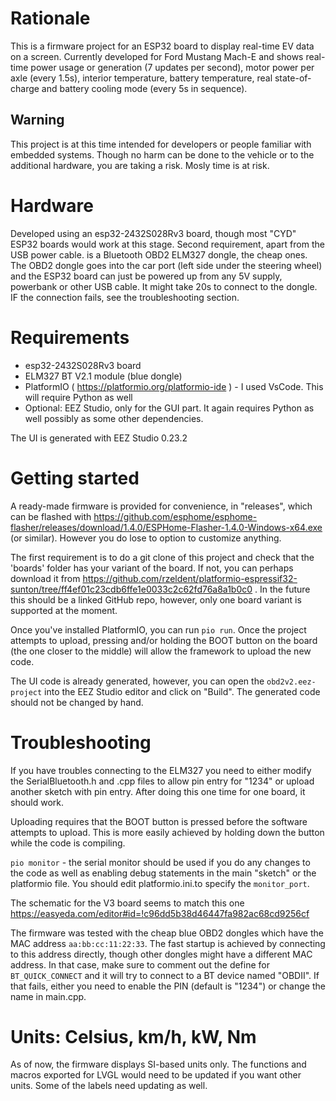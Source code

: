 # Rationale #
This is a firmware project for an ESP32 board to display real-time EV data on a screen.
Currently developed for Ford Mustang Mach-E and shows real-time power usage or generation (7 updates per second), motor power per axle (every 1.5s), interior temperature, battery temperature, real state-of-charge and battery cooling mode (every 5s in sequence).

## Warning ##
This project is at this time intended for developers or people familiar with embedded systems. Though no harm can be done to the vehicle or to the additional hardware, you are taking a risk. Mosly time is at risk.

# Hardware #
Developed using an esp32-2432S028Rv3 board, though most "CYD" ESP32 boards would work at this stage. Second requirement, apart from the USB power cable. is a Bluetooth OBD2 ELM327 dongle, the cheap ones. The OBD2 dongle goes into the car port (left side under the steering wheel) and the ESP32 board can just be powered up from any 5V supply, powerbank or other USB cable. It might take 20s to connect to the dongle. IF the connection fails, see the troubleshooting section.

# Requirements #
 - esp32-2432S028Rv3 board
 - ELM327 BT V2.1 module (blue dongle)
 - PlatformIO ( https://platformio.org/platformio-ide ) - I used VsCode. This will require Python as well
 - Optional: EEZ Studio, only for the GUI part. It again requires Python as well possibly as some other dependencies.

The UI is generated with EEZ Studio 0.23.2
 
# Getting started #

A ready-made firmware is provided for convenience, in "releases", which can be flashed with https://github.com/esphome/esphome-flasher/releases/download/1.4.0/ESPHome-Flasher-1.4.0-Windows-x64.exe (or similar). However you do lose to option to customize anything.

The first requirement is to do a git clone of this project and check that the 'boards' folder has your variant of the board. If not, you can perhaps download it from https://github.com/rzeldent/platformio-espressif32-sunton/tree/ff4ef01c23cdb6ffe1e0033c2c62fd76a8a1b0c0 . In the future this should be a linked GitHub repo, however, only one board variant is supported at the moment.

Once you've installed PlatformIO, you can run `pio run`. Once the project attempts to upload, pressing and/or holding the BOOT button on the board (the one closer to the middle) will allow the framework to upload the new code.

The UI code is already generated, however, you can open the `obd2v2.eez-project` into the EEZ Studio editor and click on "Build". The generated code should not be changed by hand.

# Troubleshooting #
If you have troubles connecting to the ELM327 you need to either modify the SerialBluetooth.h and .cpp files to allow pin entry for "1234" or upload another sketch with pin entry. After doing this one time for one board, it should work.

Uploading requires that the BOOT button is pressed before the software attempts to upload. This is more easily achieved by holding down the button while the code is compiling.

`pio monitor` - the serial monitor should be used if you do any changes to the code as well as enabling debug statements in the main "sketch" or the platformio file. You should edit platformio.ini.to specify the `monitor_port`.

The schematic for the V3 board seems to match this one https://easyeda.com/editor#id=!c96dd5b38d46447fa982ac68cd9256cf

The firmware was tested with the cheap blue OBD2 dongles which have the MAC address `aa:bb:cc:11:22:33`. The fast startup is achieved by connecting to this address directly, though other dongles might have a different MAC address. In that case, make sure to comment out the define for `BT_QUICK_CONNECT` and it will try to connect to a BT device named "OBDII". If that fails, either you need to enable the PIN (default is "1234") or change the name in main.cpp.

# Units: Celsius, km/h, kW, Nm #
As of now, the firmware displays SI-based units only. The functions and macros exported for LVGL would need to be updated if you want other units. Some of the labels need updating as well.